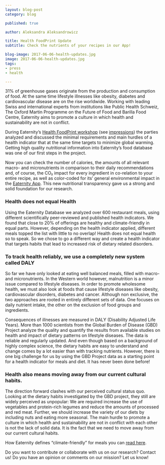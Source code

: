 ```yaml
---
layout: blog-post
category: blog

published: true

author: Aleksandra Aleksandrowicz

title: Health FoodPrint Update
subtitle: Check the nutrients of your recipes in our App!

blog-image: 2017-06-06-health-updates.jpg
image: 2017-06-06-health-updates.jpg
tags:
- press
- health

---
```

31% of greenhouse gases originate from the production and consumption of food. At the same time lifestyle illnesses like obesity, diabetes and cardiovascular disease are on the rise worldwide. Working with leading Swiss and international experts from institutions like Public Health Schweiz, The Oxford Martin Programme on the Future of Food and Barilla Food Centre, Eaternity aims to promote a culture in which health and sustainability are not in conflict.

During Eaternity’s [Health FoodPrint workshop][migros] (see [impressions][pictures]) the parties analyzed and discussed the minimal requirements and main hurdles of a health indicator that at the same time targets to minimize global warming. Getting high quality nutritional information into Eaternity’s food database was one of our first steps in the project.

Now you can check the number of calories, the amounts of all relevant macro- and micronutrients in comparison to their daily recommendations and, of course, the CO₂ impact for every ingredient in co-relation to your entire recipe, as well as color-coded for its’ general environmental impact in the [Eaternity App][1]. This new nutritional transparency gave us a strong and solid foundation for our research.

### Health does not equal Health
Using the Eaternity Database we analyzed over 600 restaurant meals, using different scientifically peer-reviewed and published health indicators. We found that close to 20% of offerings are healthy and climate-friendly in equal parts. However, depending on the health indicator applied, different meals topped the list with little to no overlap! Health does not equal health so to speak. So we chose to go a different way and create a health indicator that targets habits that lead to increased risk of  dietary related disorders.


### To track health reliably, we use a completely new system called DALY
So far we have only looked at eating well balanced meals, filled with macro- and micronutrients. In the Western world however, malnutrition is a minor issue compared to lifestyle diseases. In order to promote wholesome health, we must also look at foods that cause lifestyle diseases like obesity, cardiovascular disorders, diabetes and cancer. Although non exclusive, the two approaches are rooted in entirely different sets of data. One focuses on daily nutrient intake, the other on the exclusion of food groups and ingredients.

Consequences of illnesses are measured in DALY (Disability Adjusted Life Years). More than 1000 scientists from the Global Burden of Disease (GBD) Project analyze the quality and quantify the results from available studies on health and impact of dietary patterns on lifestyle diseases. The data is reliable and regularly updated. And even though based on a background of highly complex science, the dietary habits are easy to understand and change comes by a lot easier than with tracking nutrients. However, there is one big challenge for us by using the GBD Project data as a starting point for a health indicator for meals and diet. It has never been done before!

### Health also means moving away from our current cultural habits.
The direction forward clashes with our perceived cultural status quo. Looking at the dietary habits investigated by the GBD project, they still are widely perceived as unpopular: We are required increase the use of vegetables and protein-rich legumes and reduce the amounts of processed and red meat. Further, we should increase the variety of our diets by including nuts and eating more seasonal. The main hurdle to promote a culture in which health and sustainability are not in conflict with each other is not the lack of solid data. It is the fact that we need to move away from our current cultural habits.

How Eaternity defines “climate-friendly” for meals you can [read here][2].

Do you want to contribute or collaborate with us on our research? Contact us!
Do you have an opinion or comments on our mission? Let us know!



[1]: http://www.eaternity.org/app/get-the-app
[2]: http://www.eaternity.org/foodprint/database
[pictures]: https://www.facebook.com/pg/eaternity/photos/?tab=album&album_id=10154690181039618
[migros]: http://www.engagement-migros.ch/de/eaternity-auf-dem-menue-workshops

